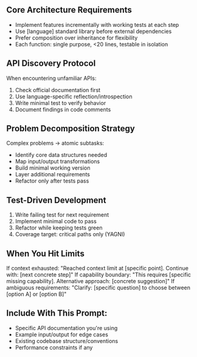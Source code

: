 ## Core Architecture Requirements
- Implement features incrementally with working tests at each step
- Use [language] standard library before external dependencies  
- Prefer composition over inheritance for flexibility
- Each function: single purpose, <20 lines, testable in isolation

## API Discovery Protocol
When encountering unfamiliar APIs:
1. Check official documentation first
2. Use language-specific reflection/introspection
3. Write minimal test to verify behavior
4. Document findings in code comments

## Problem Decomposition Strategy
Complex problems → atomic subtasks:
- Identify core data structures needed
- Map input/output transformations
- Build minimal working version
- Layer additional requirements
- Refactor only after tests pass

## Test-Driven Development
1. Write failing test for next requirement
2. Implement minimal code to pass
3. Refactor while keeping tests green
4. Coverage target: critical paths only (YAGNI)

## When You Hit Limits
If context exhausted: "Reached context limit at [specific point]. Continue with: [next concrete step]"
If capability boundary: "This requires [specific missing capability]. Alternative approach: [concrete suggestion]"
If ambiguous requirements: "Clarify: [specific question] to choose between [option A] or [option B]"

## Include With This Prompt:
- Specific API documentation you're using
- Example input/output for edge cases  
- Existing codebase structure/conventions
- Performance constraints if any